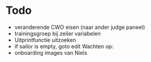 #  Todo


- veranderende CWO eisen (naar ander judge paneel)
- trainingsgroep bij zeiler variabelen
- Uitprintfunctie uitzoeken
- if sailor is empty, goto edit
Wachten op:
- onboarding images van Niels
